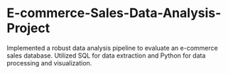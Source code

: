 # E-commerce-Sales-Data-Analysis-Project
Implemented a robust data analysis pipeline to evaluate an e-commerce sales database. Utilized SQL for data extraction and Python for data processing and visualization.
